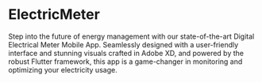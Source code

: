 # ElectricMeter
Step into the future of energy management with our state-of-the-art Digital Electrical Meter Mobile App. Seamlessly designed with a user-friendly interface and stunning visuals crafted in Adobe XD, and powered by the robust Flutter framework, this app is a game-changer in monitoring and optimizing your electricity usage.
